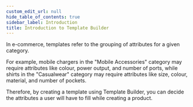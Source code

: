 ```yaml
---
custom_edit_url: null
hide_table_of_contents: true
sidebar_label: Introduction
title: Introduction to Template Builder
---
```


In e-commerce, templates refer to the grouping of attributes for a given category. 

For example, mobile chargers in the "Mobile Accessories" category may require attributes like colour, power output, and number of ports, while shirts in the "Casualwear" category may require attributes like size, colour, material, and number of pockets.

Therefore, by creating a template using Template Builder, you can decide the attributes a user will have to fill while creating a product.